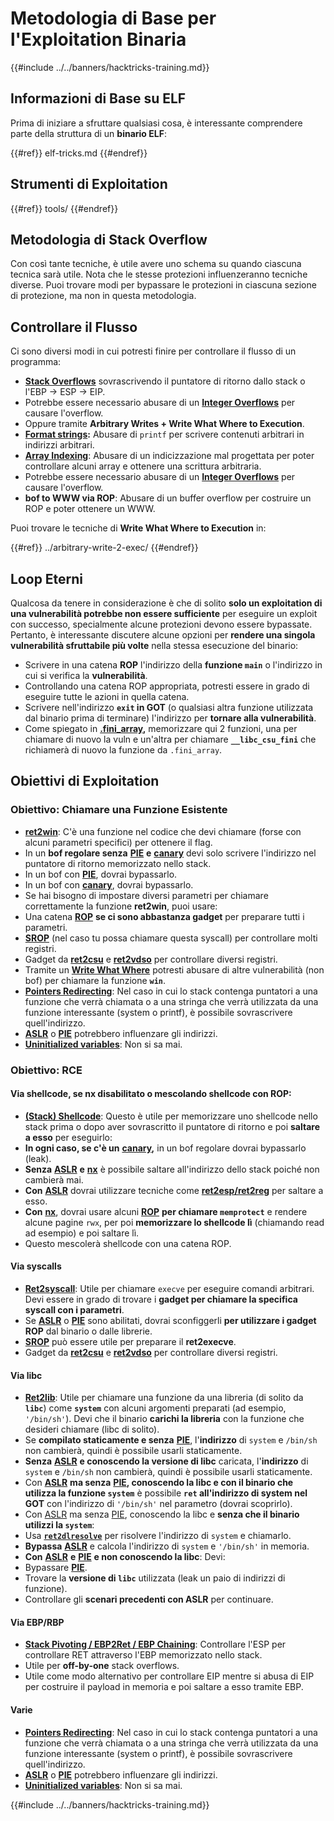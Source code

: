 # Metodologia di Base per l'Exploitation Binaria

{{#include ../../banners/hacktricks-training.md}}

## Informazioni di Base su ELF

Prima di iniziare a sfruttare qualsiasi cosa, è interessante comprendere parte della struttura di un **binario ELF**:

{{#ref}}
elf-tricks.md
{{#endref}}

## Strumenti di Exploitation

{{#ref}}
tools/
{{#endref}}

## Metodologia di Stack Overflow

Con così tante tecniche, è utile avere uno schema su quando ciascuna tecnica sarà utile. Nota che le stesse protezioni influenzeranno tecniche diverse. Puoi trovare modi per bypassare le protezioni in ciascuna sezione di protezione, ma non in questa metodologia.

## Controllare il Flusso

Ci sono diversi modi in cui potresti finire per controllare il flusso di un programma:

- [**Stack Overflows**](../stack-overflow/index.html) sovrascrivendo il puntatore di ritorno dallo stack o l'EBP -> ESP -> EIP.
- Potrebbe essere necessario abusare di un [**Integer Overflows**](../integer-overflow.md) per causare l'overflow.
- Oppure tramite **Arbitrary Writes + Write What Where to Execution**.
- [**Format strings**](../format-strings/index.html)**:** Abusare di `printf` per scrivere contenuti arbitrari in indirizzi arbitrari.
- [**Array Indexing**](../array-indexing.md): Abusare di un indicizzazione mal progettata per poter controllare alcuni array e ottenere una scrittura arbitraria.
- Potrebbe essere necessario abusare di un [**Integer Overflows**](../integer-overflow.md) per causare l'overflow.
- **bof to WWW via ROP**: Abusare di un buffer overflow per costruire un ROP e poter ottenere un WWW.

Puoi trovare le tecniche di **Write What Where to Execution** in:

{{#ref}}
../arbitrary-write-2-exec/
{{#endref}}

## Loop Eterni

Qualcosa da tenere in considerazione è che di solito **solo un exploitation di una vulnerabilità potrebbe non essere sufficiente** per eseguire un exploit con successo, specialmente alcune protezioni devono essere bypassate. Pertanto, è interessante discutere alcune opzioni per **rendere una singola vulnerabilità sfruttabile più volte** nella stessa esecuzione del binario:

- Scrivere in una catena **ROP** l'indirizzo della **funzione `main`** o l'indirizzo in cui si verifica la **vulnerabilità**.
- Controllando una catena ROP appropriata, potresti essere in grado di eseguire tutte le azioni in quella catena.
- Scrivere nell'indirizzo **`exit` in GOT** (o qualsiasi altra funzione utilizzata dal binario prima di terminare) l'indirizzo per **tornare alla vulnerabilità**.
- Come spiegato in [**.fini_array**](../arbitrary-write-2-exec/www2exec-.dtors-and-.fini_array.md#eternal-loop)**,** memorizzare qui 2 funzioni, una per chiamare di nuovo la vuln e un'altra per chiamare **`__libc_csu_fini`** che richiamerà di nuovo la funzione da `.fini_array`.

## Obiettivi di Exploitation

### Obiettivo: Chiamare una Funzione Esistente

- [**ret2win**](#ret2win): C'è una funzione nel codice che devi chiamare (forse con alcuni parametri specifici) per ottenere il flag.
- In un **bof regolare senza** [**PIE**](../common-binary-protections-and-bypasses/pie/index.html) **e** [**canary**](../common-binary-protections-and-bypasses/stack-canaries/index.html) devi solo scrivere l'indirizzo nel puntatore di ritorno memorizzato nello stack.
- In un bof con [**PIE**](../common-binary-protections-and-bypasses/pie/index.html), dovrai bypassarlo.
- In un bof con [**canary**](../common-binary-protections-and-bypasses/stack-canaries/index.html), dovrai bypassarlo.
- Se hai bisogno di impostare diversi parametri per chiamare correttamente la funzione **ret2win**, puoi usare:
- Una catena [**ROP**](#rop-and-ret2...-techniques) **se ci sono abbastanza gadget** per preparare tutti i parametri.
- [**SROP**](../rop-return-oriented-programing/srop-sigreturn-oriented-programming/index.html) (nel caso tu possa chiamare questa syscall) per controllare molti registri.
- Gadget da [**ret2csu**](../rop-return-oriented-programing/ret2csu.md) e [**ret2vdso**](../rop-return-oriented-programing/ret2vdso.md) per controllare diversi registri.
- Tramite un [**Write What Where**](../arbitrary-write-2-exec/index.html) potresti abusare di altre vulnerabilità (non bof) per chiamare la funzione **`win`**.
- [**Pointers Redirecting**](../stack-overflow/pointer-redirecting.md): Nel caso in cui lo stack contenga puntatori a una funzione che verrà chiamata o a una stringa che verrà utilizzata da una funzione interessante (system o printf), è possibile sovrascrivere quell'indirizzo.
- [**ASLR**](../common-binary-protections-and-bypasses/aslr/index.html) o [**PIE**](../common-binary-protections-and-bypasses/pie/index.html) potrebbero influenzare gli indirizzi.
- [**Uninitialized variables**](../stack-overflow/uninitialized-variables.md): Non si sa mai.

### Obiettivo: RCE

#### Via shellcode, se nx disabilitato o mescolando shellcode con ROP:

- [**(Stack) Shellcode**](#stack-shellcode): Questo è utile per memorizzare uno shellcode nello stack prima o dopo aver sovrascritto il puntatore di ritorno e poi **saltare a esso** per eseguirlo:
- **In ogni caso, se c'è un** [**canary**](../common-binary-protections-and-bypasses/stack-canaries/index.html)**,** in un bof regolare dovrai bypassarlo (leak).
- **Senza** [**ASLR**](../common-binary-protections-and-bypasses/aslr/index.html) **e** [**nx**](../common-binary-protections-and-bypasses/no-exec-nx.md) è possibile saltare all'indirizzo dello stack poiché non cambierà mai.
- **Con** [**ASLR**](../common-binary-protections-and-bypasses/aslr/index.html) dovrai utilizzare tecniche come [**ret2esp/ret2reg**](../rop-return-oriented-programing/ret2esp-ret2reg.md) per saltare a esso.
- **Con** [**nx**](../common-binary-protections-and-bypasses/no-exec-nx.md), dovrai usare alcuni [**ROP**](../rop-return-oriented-programing/index.html) **per chiamare `memprotect`** e rendere alcune pagine `rwx`, per poi **memorizzare lo shellcode lì** (chiamando read ad esempio) e poi saltare lì.
- Questo mescolerà shellcode con una catena ROP.

#### Via syscalls

- [**Ret2syscall**](../rop-return-oriented-programing/rop-syscall-execv/index.html): Utile per chiamare `execve` per eseguire comandi arbitrari. Devi essere in grado di trovare i **gadget per chiamare la specifica syscall con i parametri**.
- Se [**ASLR**](../common-binary-protections-and-bypasses/aslr/index.html) o [**PIE**](../common-binary-protections-and-bypasses/pie/index.html) sono abilitati, dovrai sconfiggerli **per utilizzare i gadget ROP** dal binario o dalle librerie.
- [**SROP**](../rop-return-oriented-programing/srop-sigreturn-oriented-programming/index.html) può essere utile per preparare il **ret2execve**.
- Gadget da [**ret2csu**](../rop-return-oriented-programing/ret2csu.md) e [**ret2vdso**](../rop-return-oriented-programing/ret2vdso.md) per controllare diversi registri.

#### Via libc

- [**Ret2lib**](../rop-return-oriented-programing/ret2lib/index.html): Utile per chiamare una funzione da una libreria (di solito da **`libc`**) come **`system`** con alcuni argomenti preparati (ad esempio, `'/bin/sh'`). Devi che il binario **carichi la libreria** con la funzione che desideri chiamare (libc di solito).
- Se **compilato staticamente e senza** [**PIE**](../common-binary-protections-and-bypasses/pie/index.html), l'**indirizzo** di `system` e `/bin/sh` non cambierà, quindi è possibile usarli staticamente.
- **Senza** [**ASLR**](../common-binary-protections-and-bypasses/aslr/index.html) **e conoscendo la versione di libc** caricata, l'**indirizzo** di `system` e `/bin/sh` non cambierà, quindi è possibile usarli staticamente.
- Con [**ASLR**](../common-binary-protections-and-bypasses/aslr/index.html) **ma senza** [**PIE**](../common-binary-protections-and-bypasses/pie/index.html)**, conoscendo la libc e con il binario che utilizza la funzione `system`** è possibile **`ret` all'indirizzo di system nel GOT** con l'indirizzo di `'/bin/sh'` nel parametro (dovrai scoprirlo).
- Con [ASLR](../common-binary-protections-and-bypasses/aslr/index.html) ma senza [PIE](../common-binary-protections-and-bypasses/pie/index.html), conoscendo la libc e **senza che il binario utilizzi la `system`**:
- Usa [**`ret2dlresolve`**](../rop-return-oriented-programing/ret2dlresolve.md) per risolvere l'indirizzo di `system` e chiamarlo.
- **Bypassa** [**ASLR**](../common-binary-protections-and-bypasses/aslr/index.html) e calcola l'indirizzo di `system` e `'/bin/sh'` in memoria.
- **Con** [**ASLR**](../common-binary-protections-and-bypasses/aslr/index.html) **e** [**PIE**](../common-binary-protections-and-bypasses/pie/index.html) **e non conoscendo la libc**: Devi:
- Bypassare [**PIE**](../common-binary-protections-and-bypasses/pie/index.html).
- Trovare la **versione di `libc`** utilizzata (leak un paio di indirizzi di funzione).
- Controllare gli **scenari precedenti con ASLR** per continuare.

#### Via EBP/RBP

- [**Stack Pivoting / EBP2Ret / EBP Chaining**](../stack-overflow/stack-pivoting-ebp2ret-ebp-chaining.md): Controllare l'ESP per controllare RET attraverso l'EBP memorizzato nello stack.
- Utile per **off-by-one** stack overflows.
- Utile come modo alternativo per controllare EIP mentre si abusa di EIP per costruire il payload in memoria e poi saltare a esso tramite EBP.

#### Varie

- [**Pointers Redirecting**](../stack-overflow/pointer-redirecting.md): Nel caso in cui lo stack contenga puntatori a una funzione che verrà chiamata o a una stringa che verrà utilizzata da una funzione interessante (system o printf), è possibile sovrascrivere quell'indirizzo.
- [**ASLR**](../common-binary-protections-and-bypasses/aslr/index.html) o [**PIE**](../common-binary-protections-and-bypasses/pie/index.html) potrebbero influenzare gli indirizzi.
- [**Uninitialized variables**](../stack-overflow/uninitialized-variables.md): Non si sa mai.

{{#include ../../banners/hacktricks-training.md}}

